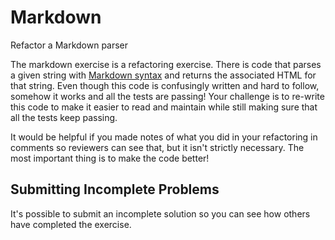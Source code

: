# Markdown

Refactor a Markdown parser

The markdown exercise is a refactoring exercise. There is code that parses a
given string with [Markdown
syntax](https://guides.github.com/features/mastering-markdown/) and returns the
associated HTML for that string. Even though this code is confusingly written
and hard to follow, somehow it works and all the tests are passing! Your
challenge is to re-write this code to make it easier to read and maintain
while still making sure that all the tests keep passing.

It would be helpful if you made notes of what you did in your refactoring in
comments so reviewers can see that, but it isn't strictly necessary. The most
important thing is to make the code better!



## Submitting Incomplete Problems
It's possible to submit an incomplete solution so you can see how others have completed the exercise.

